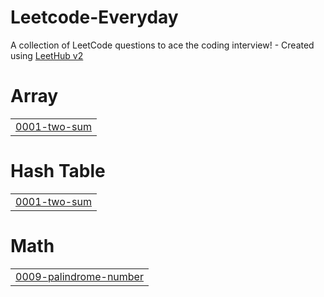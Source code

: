 # Leetcode-Everyday
A collection of LeetCode questions to ace the coding interview! - Created using [LeetHub v2](https://github.com/arunbhardwaj/LeetHub-2.0)


# Array
|  |
| ------- |
| [0001-two-sum](https://github.com/pidzvnese/Leetcode-Everyday/tree/master/0001-two-sum) |
# Hash Table
|  |
| ------- |
| [0001-two-sum](https://github.com/pidzvnese/Leetcode-Everyday/tree/master/0001-two-sum) |
# Math
|  |
| ------- |
| [0009-palindrome-number](https://github.com/pidzvnese/Leetcode-Everyday/tree/master/0009-palindrome-number) |